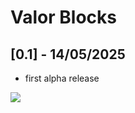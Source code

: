 # Valor Blocks

## [0.1] - 14/05/2025

- first alpha release

[![](https://www.bisecthosting.com/images/CF/PixelDreamStudios/SPEC_PixelDreamStudios_Promo.webp)](https://bisecthosting.com/PixelDream)
